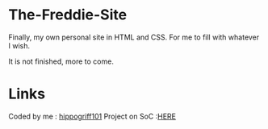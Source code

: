 # The-Freddie-Site

Finally, my own personal site in HTML and CSS. For me to fill with whatever I wish.

It is not finished, more to come.

# Links
Coded by me : [hippogriff101](https://github.com/hippogriff101)
Project on SoC :[HERE](https://summer.hackclub.com/projects/2669)
